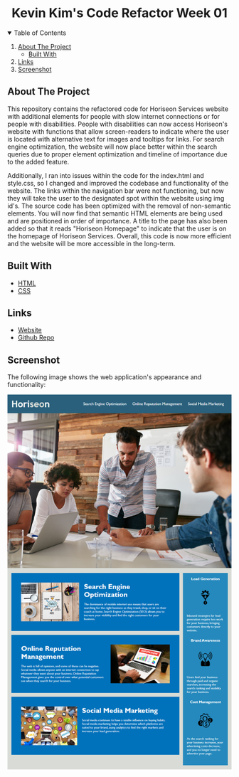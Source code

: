 <h1 align="center">Kevin Kim's Code Refactor Week 01</h1>

<!-- TABLE OF CONTENTS -->
<details open="open">
  <summary>Table of Contents</summary>
  <ol>
    <li>
      <a href="#about-the-project">About The Project</a>
      <ul>
        <li><a href="#built-with">Built With</a></li>
      </ul>
    </li>
    <li>
      <a href="#links">Links</a>
    <li><a href="#screenshot">Screenshot</a></li>
  </ol>
</details>

## About The Project

This repository contains the refactored code for Horiseon Services website with additional elements for people with slow internet connections or for people with disabilities. People with disabilities can now access Horiseon's website with functions that allow screen-readers to indicate where the user is located with alternative text for images and tooltips for links. For search engine optimization, the website will now place better within the search queries due to proper element optimization and timeline of importance due to the added feature.

Additionally, I ran into issues within the code for the index.html and style.css, so I changed and improved the codebase and functionality of the website. The links within the navigation bar were not functioning, but now they will take the user to the designated spot within the website using img id's. The source code has been optimized with the removal of non-semantic elements. You will now find that semantic HTML elements are being used and are positioned in order of importance. A title to the page has also been added so that it reads "Horiseon Homepage" to indicate that the user is on the homepage of Horiseon Services. Overall, this code is now more efficient and the website will be more accessible in the long-term.

## Built With

- [HTML](https://html.spec.whatwg.org/)
- [CSS](https://www.w3.org/Style/CSS/Overview.en.html)

## Links

- [Website](https://github.com/KimShiHyun/kevink-code-refactor/)
- [Github Repo](https://kimshihyun.github.io/kevink-code-refactor/)

## Screenshot

The following image shows the web application's appearance and functionality:

![Web Screenshot](./assets/images/website-appearance.png)
